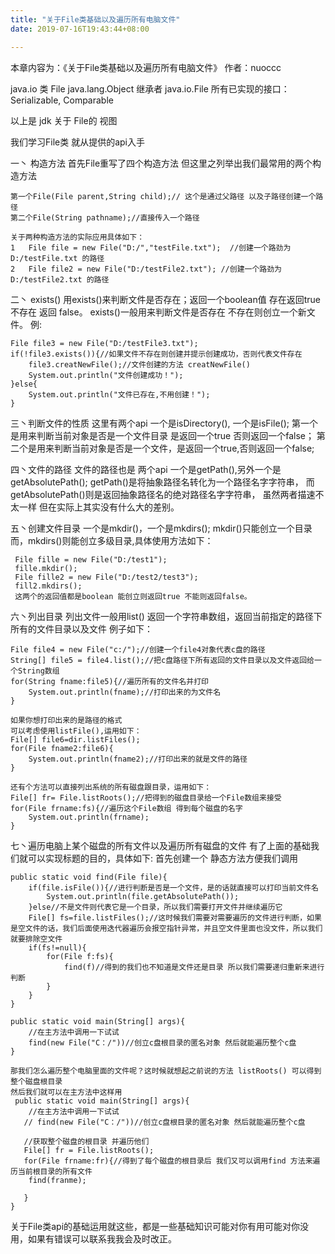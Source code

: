 ```yaml
---
title: "关于File类基础以及遍历所有电脑文件"
date: 2019-07-16T19:43:44+08:00

---
```

本章内容为：《关于File类基础以及遍历所有电脑文件》
作者：nuoccc 

java.io 
类 File
java.lang.Object
  继承者 java.io.File
所有已实现的接口： 
Serializable, Comparable<File> 

以上是 jdk 关于 File的 视图

我们学习File类 就从提供的api入手

一丶 构造方法
    首先File重写了四个构造方法 但这里之列举出我们最常用的两个构造方法

    第一个File(File parent,String child);// 这个是通过父路径 以及子路径创建一个路径
    第二个File(String pathname);//直接传入一个路径

    关于两种构造方法的实际应用具体如下：
    1   File file = new File("D:/","testFile.txt");  //创建一个路劲为D:/testFile.txt 的路径
    2   File file2 = new File("D:/testFile2.txt"); //创建一个路劲为D:/testFile2.txt 的路径

二丶 exists()
    用exists()来判断文件是否存在；返回一个boolean值 存在返回true 不存在 返回 false。
    exists()一般用来判断文件是否存在 不存在则创立一个新文件。
    例:

    File file3 = new File("D:/testFile3.txt");
    if(!file3.exists()){//如果文件不存在则创建并提示创建成功，否则代表文件存在 
        file3.creatNewFile();//文件创建的方法 creatNewFile()
        System.out.println("文件创建成功！");
    }else{
        System.out.println("文件已存在,不用创建！");
    }

三丶判断文件的性质
    这里有两个api 一个是isDirectory(), 一个是isFile();
    第一个是用来判断当前对象是否是一个文件目录 是返回一个true 否则返回一个false；
    第二个是用来判断当前对象是否是一个文件，是返回一个true,否则返回一个false;

四丶文件的路径
    文件的路径也是 两个api 一个是getPath(),另外一个是getAbsolutePath();
    getPath()是将抽象路径名转化为一个路径名字字符串，
    而getAbsolutePath()则是返回抽象路径名的绝对路径名字字符串，
    虽然两者描速不太一样 但在实际上其实没有什么大的差别。

五丶创建文件目录
    一个是mkdir()，一个是mkdirs();
     mkdir()只能创立一个目录而，mkdirs()则能创立多级目录,具体使用方法如下：

     File fille = new File("D:/test1");
     fille.mkdir();
     File fille2 = new File("D:/test2/test3");
     fill2.mkdirs();
     这两个的返回值都是boolean 能创立则返回true 不能则返回false。

六丶列出目录
    列出文件一般用list() 返回一个字符串数组，返回当前指定的路径下所有的文件目录以及文件
    例子如下：

    File file4 = new File("c:/");//创建一个file4对象代表c盘的路径
    String[] file5 = file4.list();//把c盘路径下所有返回的文件目录以及文件返回给一个String数组
    for(String fname:file5){//遍历所有的文件名并打印
        System.out.println(fname);//打印出来的为文件名
    }

    如果你想打印出来的是路径的格式
    可以考虑使用listFile(),运用如下：
    File[] file6=dir.listFiles();
    for(File fname2:file6){
        System.out.println(fname2);//打印出来的就是文件的路径
    }

    还有个方法可以直接列出系统的所有磁盘跟目录，运用如下：
    File[] fr= File.listRoots();//把得到的磁盘目录给一个File数组来接受
    for(File frname:fs){//遍历这个File数组 得到每个磁盘的名字
        System.out.println(frname);
    }

七丶遍历电脑上某个磁盘的所有文件以及遍历所有磁盘的文件
    有了上面的基础我们就可以实现标题的目的，具体如下:
    首先创建一个 静态方法方便我们调用

    public static void find(File file){
        if(file.isFile()){//进行判断是否是一个文件，是的话就直接可以打印当前文件名
            System.out.println(file.getAbsolutePath());
        }else//不是文件则代表它是一个目录，所以我们需要打开文件并继续遍历它
        File[] fs=file.listFiles();//这时候我们需要对需要遍历的文件进行判断，如果是空文件的话，我们后面使用迭代器遍历会报空指针异常，并且空文件里面也没文件，所以我们就要排除空文件
        if(fs!=null){
            for(File f:fs){
                find(f)//得到的我们也不知道是文件还是目录 所以我们需要递归重新来进行判断
            }
        }
    }   

    public static void main(String[] args){
        //在主方法中调用一下试试
        find(new File("C：/"))//创立c盘根目录的匿名对象 然后就能遍历整个c盘
    }

    那我们怎么遍历整个电脑里面的文件呢？这时候就想起之前说的方法 listRoots() 可以得到整个磁盘根目录
    然后我们就可以在主方法中这样用
     public static void main(String[] args){
        //在主方法中调用一下试试
       // find(new File("C：/"))//创立c盘根目录的匿名对象 然后就能遍历整个c盘

       //获取整个磁盘的根目录 并遍历他们
       File[] fr = File.listRoots();
       for(File frname:fr){//得到了每个磁盘的根目录后 我们又可以调用find 方法来遍历当前根目录的所有文件
        find(franme);

       }
    }

关于File类api的基础运用就这些，都是一些基础知识可能对你有用可能对你没用，如果有错误可以联系我我会及时改正。
